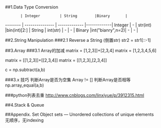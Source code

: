 ##1.Data Type Conversion

           | Integer         | String        |Binary       |
--------   | --------------- | ------------- |-------------|
Integer    |      -          | str(int)      |bin(int)[2:] |
String     |    int(str)     |      -        |      -      |
Binary     |int("bianry",n=2)|      -        |      -      |

##2.String Manipulation
###2.1 Reverse a String (倒置str)
str2 = str1[::-1]

##3.Array
###3.1 Array的加减
matrix = [1,2,3]]+[2,3,4]
matrix = [1,2,3,4,5,6]

matrix = [[1,2,3]]+[[2,3,4]]
matrix = [[1,2,3],[2,3,4]]

c = np.subtract(a,b)

###3.x 技巧
判断Array是否为空集
Array != []
判断Array是否相等
np.array_equal(a,b)

###python列表去重
http://www.cnblogs.com/linxiyue/p/3912315.html


##4.Stack & Queue

##Appendix. Set Object
sets — Unordered collections of unique elements
无顺序，无indexing
